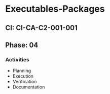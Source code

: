 # Executables-Packages

## CI: CI-CA-C2-001-001
## Phase: 04

### Activities
- Planning
- Execution
- Verification
- Documentation

